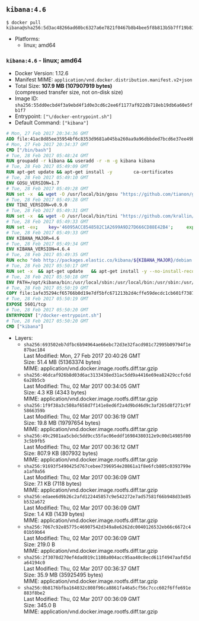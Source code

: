 ## `kibana:4.6`

```console
$ docker pull kibana@sha256:5d3ac48266ad60bc6327a6e7821f0467b8b4bee5f8b813b5b7ff19b81243eb40
```

-	Platforms:
	-	linux; amd64

### `kibana:4.6` - linux; amd64

-	Docker Version: 1.12.6
-	Manifest MIME: `application/vnd.docker.distribution.manifest.v2+json`
-	Total Size: **107.9 MB (107907919 bytes)**  
	(compressed transfer size, not on-disk size)
-	Image ID: `sha256:55dd0ecbd4f3a9ebd4f1d0e3cd6c2ee6f1177af922db718eb19db6a60e5fb1f7`
-	Entrypoint: `["\/docker-entrypoint.sh"]`
-	Default Command: `["kibana"]`

```dockerfile
# Mon, 27 Feb 2017 20:34:36 GMT
ADD file:41ac8d85ee35954bf6c8353d9681a045ba260aa9a96dbbded7bcd6e37ee49bea in / 
# Mon, 27 Feb 2017 20:34:37 GMT
CMD ["/bin/bash"]
# Tue, 28 Feb 2017 05:48:24 GMT
RUN groupadd -r kibana && useradd -r -m -g kibana kibana
# Tue, 28 Feb 2017 05:49:09 GMT
RUN apt-get update && apt-get install -y 		ca-certificates 		wget 		libfontconfig 		libfreetype6 	--no-install-recommends && rm -rf /var/lib/apt/lists/*
# Tue, 28 Feb 2017 05:49:10 GMT
ENV GOSU_VERSION=1.7
# Tue, 28 Feb 2017 05:49:28 GMT
RUN set -x 	&& wget -O /usr/local/bin/gosu "https://github.com/tianon/gosu/releases/download/$GOSU_VERSION/gosu-$(dpkg --print-architecture)" 	&& wget -O /usr/local/bin/gosu.asc "https://github.com/tianon/gosu/releases/download/$GOSU_VERSION/gosu-$(dpkg --print-architecture).asc" 	&& export GNUPGHOME="$(mktemp -d)" 	&& gpg --keyserver ha.pool.sks-keyservers.net --recv-keys B42F6819007F00F88E364FD4036A9C25BF357DD4 	&& gpg --batch --verify /usr/local/bin/gosu.asc /usr/local/bin/gosu 	&& rm -r "$GNUPGHOME" /usr/local/bin/gosu.asc 	&& chmod +x /usr/local/bin/gosu 	&& gosu nobody true
# Tue, 28 Feb 2017 05:49:28 GMT
ENV TINI_VERSION=v0.9.0
# Tue, 28 Feb 2017 05:49:31 GMT
RUN set -x 	&& wget -O /usr/local/bin/tini "https://github.com/krallin/tini/releases/download/$TINI_VERSION/tini" 	&& wget -O /usr/local/bin/tini.asc "https://github.com/krallin/tini/releases/download/$TINI_VERSION/tini.asc" 	&& export GNUPGHOME="$(mktemp -d)" 	&& gpg --keyserver ha.pool.sks-keyservers.net --recv-keys 6380DC428747F6C393FEACA59A84159D7001A4E5 	&& gpg --batch --verify /usr/local/bin/tini.asc /usr/local/bin/tini 	&& rm -r "$GNUPGHOME" /usr/local/bin/tini.asc 	&& chmod +x /usr/local/bin/tini 	&& tini -h
# Tue, 28 Feb 2017 05:49:33 GMT
RUN set -ex; 	key='46095ACC8548582C1A2699A9D27D666CD88E42B4'; 	export GNUPGHOME="$(mktemp -d)"; 	gpg --keyserver ha.pool.sks-keyservers.net --recv-keys "$key"; 	gpg --export "$key" > /etc/apt/trusted.gpg.d/elastic.gpg; 	rm -r "$GNUPGHOME"; 	apt-key list
# Tue, 28 Feb 2017 05:49:33 GMT
ENV KIBANA_MAJOR=4.6
# Tue, 28 Feb 2017 05:49:34 GMT
ENV KIBANA_VERSION=4.6.4
# Tue, 28 Feb 2017 05:49:35 GMT
RUN echo "deb http://packages.elastic.co/kibana/${KIBANA_MAJOR}/debian stable main" > /etc/apt/sources.list.d/kibana.list
# Tue, 28 Feb 2017 05:50:17 GMT
RUN set -x 	&& apt-get update 	&& apt-get install -y --no-install-recommends kibana=$KIBANA_VERSION 	&& chown -R kibana:kibana /opt/kibana 	&& rm -rf /var/lib/apt/lists/* 		&& sed -ri "s!^(\#\s*)?(elasticsearch\.url:).*!\2 'http://elasticsearch:9200'!" /opt/kibana/config/kibana.yml 	&& grep -q 'elasticsearch:9200' /opt/kibana/config/kibana.yml
# Tue, 28 Feb 2017 05:50:18 GMT
ENV PATH=/opt/kibana/bin:/usr/local/sbin:/usr/local/bin:/usr/sbin:/usr/bin:/sbin:/bin
# Tue, 28 Feb 2017 05:50:19 GMT
COPY file:1afe35294cf65766b0d19e7df5bfc671213b2d4cffe59decdc1cb601f7387d43 in / 
# Tue, 28 Feb 2017 05:50:19 GMT
EXPOSE 5601/tcp
# Tue, 28 Feb 2017 05:50:20 GMT
ENTRYPOINT ["/docker-entrypoint.sh"]
# Tue, 28 Feb 2017 05:50:20 GMT
CMD ["kibana"]
```

-	Layers:
	-	`sha256:693502eb7dfbc6b94964ae66ebc72d3e32facd981c72995b09794f1e87bac184`  
		Last Modified: Mon, 27 Feb 2017 20:40:26 GMT  
		Size: 51.4 MB (51363374 bytes)  
		MIME: application/vnd.docker.image.rootfs.diff.tar.gzip
	-	`sha256:46dcaf926b8d03d6ac3133438ed31ac5dd9a4416e69ea82429ccfc6d6a28b5cb`  
		Last Modified: Thu, 02 Mar 2017 00:34:05 GMT  
		Size: 4.3 KB (4343 bytes)  
		MIME: application/vnd.docker.image.rootfs.diff.tar.gzip
	-	`sha256:1f9f38a3c508af658d7f141e8ed6f2a4d9bd46d9c3af265d8f271c9f5866359b`  
		Last Modified: Thu, 02 Mar 2017 00:36:19 GMT  
		Size: 19.8 MB (19797654 bytes)  
		MIME: application/vnd.docker.image.rootfs.diff.tar.gzip
	-	`sha256:49c2981aa5cbdc5dd9cc55fac06eddf16984380312e9c00d14985f003c5b9fb5`  
		Last Modified: Thu, 02 Mar 2017 00:36:12 GMT  
		Size: 807.9 KB (807932 bytes)  
		MIME: application/vnd.docker.image.rootfs.diff.tar.gzip
	-	`sha256:91693f5490425d767cebee7396954e20861a1f8e6fcb805c0393799ea1af0a56`  
		Last Modified: Thu, 02 Mar 2017 00:36:09 GMT  
		Size: 7.1 KB (7118 bytes)  
		MIME: application/vnd.docker.image.rootfs.diff.tar.gzip
	-	`sha256:edaee6d9b26c2afd122445857c9e542272e7ad57581f66b948d33e85b532a672`  
		Last Modified: Thu, 02 Mar 2017 00:36:09 GMT  
		Size: 1.4 KB (1439 bytes)  
		MIME: application/vnd.docker.image.rootfs.diff.tar.gzip
	-	`sha256:7067c92e85775c46907542d349a8e6262dc0040126532eb66c6672c401b59b64`  
		Last Modified: Thu, 02 Mar 2017 00:36:09 GMT  
		Size: 219.0 B  
		MIME: application/vnd.docker.image.rootfs.diff.tar.gzip
	-	`sha256:2f3078d270ef4dad019c1108a004acc95aa40c8ecd611f4947aafd5da64194c0`  
		Last Modified: Thu, 02 Mar 2017 00:36:37 GMT  
		Size: 35.9 MB (35925495 bytes)  
		MIME: application/vnd.docker.image.rootfs.diff.tar.gzip
	-	`sha256:0b8176bfba164032c808f96ca8861fa46a5cf56c7ccc602f6ffe691e883f8be2`  
		Last Modified: Thu, 02 Mar 2017 00:36:09 GMT  
		Size: 345.0 B  
		MIME: application/vnd.docker.image.rootfs.diff.tar.gzip
